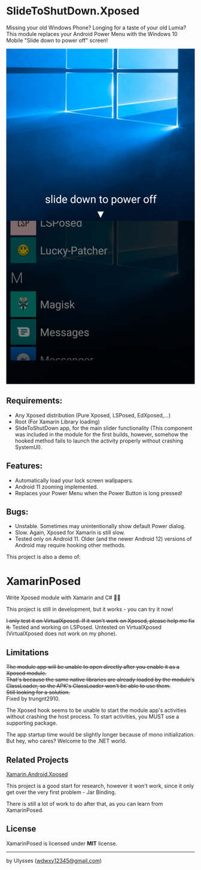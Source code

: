 # SlideToShutDown.Xposed

Missing your old Windows Phone? Longing for a taste of your old Lumia?  
This module replaces your Android Power Menu with the Windows 10 Mobile "Slide down to power off" screen!  

![Screenshot](img/SlideToShutDown_Demo.png)

## Requirements:  
- Any Xposed distribution (Pure Xposed, LSPosed, EdXposed,...)
- Root (For Xamarin Library loading)
- SlideToShutDown app, for the main slider functionality (This component was included in the module for the first
builds, however, somehow the hooked method fails to launch the activity properly without crashing SystemUI).

## Features:  
- Automatically load your lock screen wallpapers.  
- Android 11 zooming implemented.
- Replaces your Power Menu when the Power Button is long pressed!

## Bugs:
- Unstable. Sometimes may unintentionally show default Power dialog.
- Slow. Again, Xposed for Xamarin is still slow.
- Tested only on Android 11. Older (and the newer Android 12) versions of Android may require hooking other methods.


This project is also a demo of:
# XamarinPosed

Write Xposed module with Xamarin and C# 🐱‍💻

This project is still in development, but it works - you can try it now!  

~~I only test it on VirtualXposed. If it won't work on Xposed, please help me fix it.~~
Tested and working on LSPosed. Untested on VirtualXposed (VirtualXposed does not work on my phone).

## Limitations

~~The module app will be unable to open directly after you enable it as a Xposed module.~~   
~~That's because the same native libraries are already loaded by the module's ClassLoader, so the APK's ClassLoader won't be able to use them.~~  
~~Still looking for a solution.~~  
Fixed by trungnt2910.  

The Xposed hook seems to be unable to start the module app's activities without crashing
the host process. To start activities, you MUST use a supporting package.  

The app startup time would be slightly longer because of mono initialization. But hey, who cares? Welcome to the .NET world.  

## Related Projects  

[Xamarin.Android.Xposed](https://github.com/Redth/Xamarin.Android.Xposed)

This project is a good start for research, however it won't work, since it only get over the very first problem - Jar Binding.

There is still a lot of work to do after that, as you can learn from XamarinPosed.

## License

XamarinPosed is licensed under **MIT** license.

------

by Ulysses (wdwxy12345@gmail.com)
